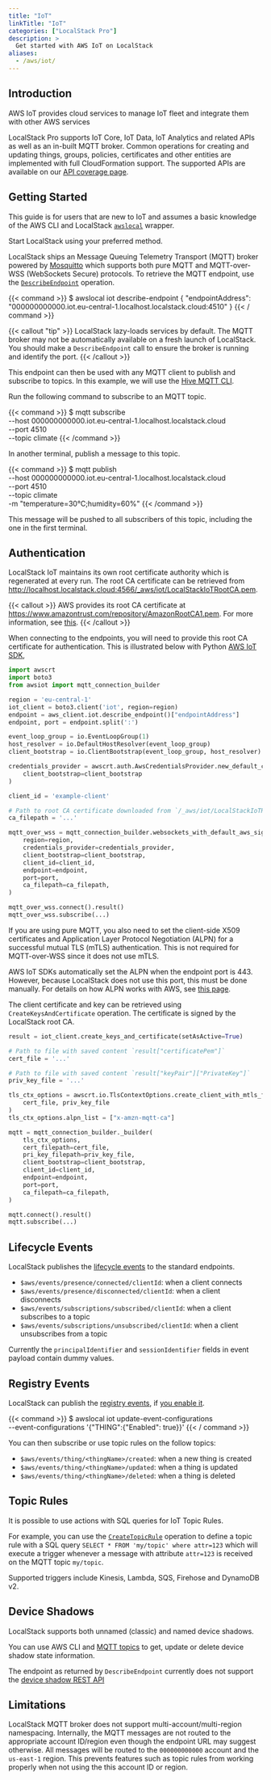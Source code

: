 ```yaml
---
title: "IoT"
linkTitle: "IoT"
categories: ["LocalStack Pro"]
description: >
  Get started with AWS IoT on LocalStack
aliases:
  - /aws/iot/
---
```


## Introduction

AWS IoT provides cloud services to manage IoT fleet and integrate them with other AWS services 

LocalStack Pro supports IoT Core, IoT Data, IoT Analytics and related APIs as well as an in-built MQTT broker.
Common operations for creating and updating things, groups, policies, certificates and other entities are implemented with full CloudFormation support.
The supported APIs are available on our [API coverage page](https://docs.localstack.cloud/references/coverage/coverage_iot/).

## Getting Started

This guide is for users that are new to IoT and assumes a basic knowledge of the AWS CLI and LocalStack [`awslocal`](https://github.com/localstack/awscli-local) wrapper.

Start LocalStack using your preferred method.

LocalStack ships an Message Queuing Telemetry Transport (MQTT) broker powered by [Mosquitto](https://mosquitto.org/) which supports both pure MQTT and MQTT-over-WSS (WebSockets Secure) protocols.
To retrieve the MQTT endpoint, use the [`DescribeEndpoint`](https://docs.aws.amazon.com/iot/latest/apireference/API_DescribeEndpoint.html) operation.

{{< command >}}
$ awslocal iot describe-endpoint
{
    "endpointAddress": "000000000000.iot.eu-central-1.localhost.localstack.cloud:4510"
}
{{< / command >}}

{{< callout "tip" >}}
LocalStack lazy-loads services by default.
The MQTT broker may not be automatically available on a fresh launch of LocalStack.
You should make a `DescribeEndpoint` call to ensure the broker is running and identify the port.
{{< /callout >}}

This endpoint can then be used with any MQTT client to publish and subscribe to topics.
In this example, we will use the [Hive MQTT CLI](https://hivemq.github.io/mqtt-cli/docs/installation/).

Run the following command to subscribe to an MQTT topic.

{{< command >}}
$ mqtt subscribe \
        --host 000000000000.iot.eu-central-1.localhost.localstack.cloud \
        --port 4510 \
        --topic climate
{{< /command >}}

In another terminal, publish a message to this topic.

{{< command >}}
$ mqtt publish \
        --host 000000000000.iot.eu-central-1.localhost.localstack.cloud \
        --port 4510 \
        --topic climate \
        -m "temperature=30°C;humidity=60%"
{{< /command >}}

This message will be pushed to all subscribers of this topic, including the one in the first terminal.

## Authentication

LocalStack IoT maintains its own root certificate authority which is regenerated at every run.
The root CA certificate can be retrieved from <http://localhost.localstack.cloud:4566/_aws/iot/LocalStackIoTRootCA.pem>.

{{< callout >}}
AWS provides its root CA certificate at <https://www.amazontrust.com/repository/AmazonRootCA1.pem>.
For more information, see [this](https://docs.aws.amazon.com/iot/latest/developerguide/server-authentication.html#server-authentication-certs).
{{< /callout >}}

When connecting to the endpoints, you will need to provide this root CA certificate for authentication.
This is illustrated below with Python [AWS IoT SDK](https://docs.aws.amazon.com/iot/latest/developerguide/iot-sdks.html), 

```py
import awscrt
import boto3
from awsiot import mqtt_connection_builder

region = 'eu-central-1'
iot_client = boto3.client('iot', region=region)
endpoint = aws_client.iot.describe_endpoint()["endpointAddress"]
endpoint, port = endpoint.split(':')

event_loop_group = io.EventLoopGroup(1)
host_resolver = io.DefaultHostResolver(event_loop_group)
client_bootstrap = io.ClientBootstrap(event_loop_group, host_resolver)

credentials_provider = awscrt.auth.AwsCredentialsProvider.new_default_chain(
    client_bootstrap=client_bootstrap
)

client_id = 'example-client'

# Path to root CA certificate downloaded from `/_aws/iot/LocalStackIoTRootCA.pem`
ca_filepath = '...'

mqtt_over_wss = mqtt_connection_builder.websockets_with_default_aws_signing(
    region=region,
    credentials_provider=credentials_provider,
    client_bootstrap=client_bootstrap,
    client_id=client_id,
    endpoint=endpoint,
    port=port,
    ca_filepath=ca_filepath,
)

mqtt_over_wss.connect().result()
mqtt_over_wss.subscribe(...)
```

If you are using pure MQTT, you also need to set the client-side X509 certificates and Application Layer Protocol Negotiation (ALPN) for a successful mutual TLS (mTLS) authentication.
This is not required for MQTT-over-WSS since it does not use mTLS.

AWS IoT SDKs automatically set the ALPN when the endpoint port is 443.
However, because LocalStack does not use this port, this must be done manually.
For details on how ALPN works with AWS, see [this page](https://docs.aws.amazon.com/iot/latest/developerguide/protocols.html).

The client certificate and key can be retrieved using `CreateKeysAndCertificate` operation.
The certificate is signed by the LocalStack root CA.

```py
result = iot_client.create_keys_and_certificate(setAsActive=True)

# Path to file with saved content `result["certificatePem"]`
cert_file = '...'  

# Path to file with saved content `result["keyPair"]["PrivateKey"]`
priv_key_file = '...'  

tls_ctx_options = awscrt.io.TlsContextOptions.create_client_with_mtls_from_path(
    cert_file, priv_key_file
)
tls_ctx_options.alpn_list = ["x-amzn-mqtt-ca"]

mqtt = mqtt_connection_builder._builder(
    tls_ctx_options,
    cert_filepath=cert_file,
    pri_key_filepath=priv_key_file,
    client_bootstrap=client_bootstrap,
    client_id=client_id,
    endpoint=endpoint,
    port=port,
    ca_filepath=ca_filepath,
)

mqtt.connect().result()
mqtt.subscribe(...)
```


## Lifecycle Events

LocalStack publishes the [lifecycle events](https://docs.aws.amazon.com/iot/latest/developerguide/life-cycle-events.html) to the standard endpoints.

- `$aws/events/presence/connected/clientId`: when a client connects
- `$aws/events/presence/disconnected/clientId`: when a client disconnects
- `$aws/events/subscriptions/subscribed/clientId`: when a client subscribes to a topic
- `$aws/events/subscriptions/unsubscribed/clientId`: when a client unsubscribes from a topic

Currently the `principalIdentifier` and `sessionIdentifier` fields in event payload contain dummy values.

## Registry Events

LocalStack can publish the [registry events](https://docs.aws.amazon.com/iot/latest/developerguide/registry-events.html), if [you enable it](https://docs.aws.amazon.com/iot/latest/developerguide/iot-events.html#iot-events-enable).

{{< command >}}
$ awslocal iot update-event-configurations \
        --event-configurations '{"THING":{"Enabled": true}}'
{{< / command >}}

You can then subscribe or use topic rules on the follow topics:

- `$aws/events/thing/<thingName>/created`: when a new thing is created
- `$aws/events/thing/<thingName>/updated`: when a thing is updated
- `$aws/events/thing/<thingName>/deleted`: when a thing is deleted

## Topic Rules

It is possible to use actions with SQL queries for IoT Topic Rules.

For example, you can use the [`CreateTopicRule`](https://docs.aws.amazon.com/iot/latest/apireference/API_CreateTopicRule.html) operation to define a topic rule with a SQL query `SELECT * FROM 'my/topic' where attr=123` which will execute a trigger whenever a message with attribute `attr=123` is received on the MQTT topic `my/topic`.

Supported triggers include Kinesis, Lambda, SQS, Firehose and DynamoDB v2.


## Device Shadows

LocalStack supports both unnamed (classic) and named device shadows.

You can use AWS CLI and [MQTT topics](https://docs.aws.amazon.com/iot/latest/developerguide/device-shadow-mqtt.html) to get, update or delete device shadow state information.

The endpoint as returned by `DescribeEndpoint` currently does not support the [device shadow REST API](https://docs.aws.amazon.com/iot/latest/developerguide/device-shadow-rest-api.html#API_GetThingShadow)


## Limitations

LocalStack MQTT broker does not support multi-account/multi-region namespacing.
Internally, the MQTT messages are not routed to the appropriate account ID/region even though the endpoint URL may suggest otherwise.
All messages will be routed to the `000000000000` account and the `us-east-1` region.
This prevents features such as topic rules from working properly when not using the this account ID or region.
